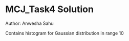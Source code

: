 # MCJ_Task4 Solution
Author: Anwesha Sahu

Contains histogram for Gaussian distribution in range 10
